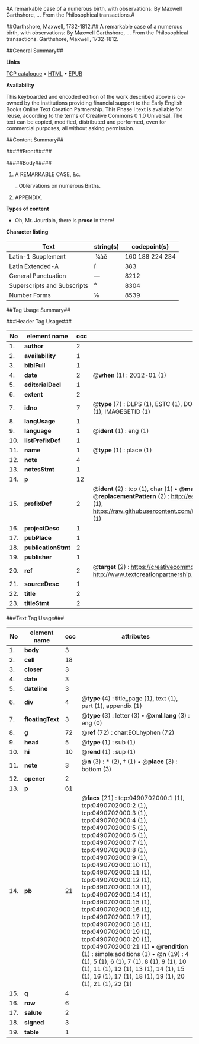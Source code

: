 #A remarkable case of a numerous birth, with observations: By Maxwell Garthshore, ... From the Philosophical transactions.#

##Garthshore, Maxwell, 1732-1812.##
A remarkable case of a numerous birth, with observations: By Maxwell Garthshore, ... From the Philosophical transactions.
Garthshore, Maxwell, 1732-1812.

##General Summary##

**Links**

[TCP catalogue](http://www.ota.ox.ac.uk/tcp/)  • 
[HTML](http://tei.it.ox.ac.uk/tcp/Texts-HTML/free/004/004778408.html)  • 
[EPUB](http://tei.it.ox.ac.uk/tcp/Texts-EPUB/free/004/004778408.epub)

**Availability**

This keyboarded and encoded edition of the
	       work described above is co-owned by the institutions
	       providing financial support to the Early English Books
	       Online Text Creation Partnership. This Phase I text is
	       available for reuse, according to the terms of Creative
	       Commons 0 1.0 Universal. The text can be copied,
	       modified, distributed and performed, even for
	       commercial purposes, all without asking permission.


##Content Summary##

#####Front#####

#####Body#####

1. A REMARKABLE CASE, &c.

    _ Obſervations on numerous Births.

1. APPENDIX.

**Types of content**

  * Oh, Mr. Jourdain, there is **prose** in there!

**Character listing**


|Text|string(s)|codepoint(s)|
|---|---|---|
|Latin-1 Supplement| ¼àê|160 188 224 234|
|Latin Extended-A|ſ|383|
|General Punctuation|—|8212|
|Superscripts             and Subscripts|⁰|8304|
|Number Forms|⅛|8539|

##Tag Usage Summary##

###Header Tag Usage###

|No|element name|occ|attributes|
|---|---|---|---|
|1.|__author__|2||
|2.|__availability__|1||
|3.|__biblFull__|1||
|4.|__date__|2| @__when__ (1) : 2012-01 (1)|
|5.|__editorialDecl__|1||
|6.|__extent__|2||
|7.|__idno__|7| @__type__ (7) : DLPS (1), ESTC (1), DOCNO (1), TCP (1), GALEDOCNO (1), CONTENTSET (1), IMAGESETID (1)|
|8.|__langUsage__|1||
|9.|__language__|1| @__ident__ (1) : eng (1)|
|10.|__listPrefixDef__|1||
|11.|__name__|1| @__type__ (1) : place (1)|
|12.|__note__|4||
|13.|__notesStmt__|1||
|14.|__p__|12||
|15.|__prefixDef__|2| @__ident__ (2) : tcp (1), char (1)  •  @__matchPattern__ (2) : ([0-9\-]+):([0-9IVX]+) (1), (.+) (1)  •  @__replacementPattern__ (2) : http://eebo.chadwyck.com/downloadtiff?vid=$1&page=$2 (1), https://raw.githubusercontent.com/textcreationpartnership/Texts/master/tcpchars.xml#$1 (1)|
|16.|__projectDesc__|1||
|17.|__pubPlace__|1||
|18.|__publicationStmt__|2||
|19.|__publisher__|1||
|20.|__ref__|2| @__target__ (2) : https://creativecommons.org/publicdomain/zero/1.0/ (1), http://www.textcreationpartnership.org/docs/. (1)|
|21.|__sourceDesc__|1||
|22.|__title__|2||
|23.|__titleStmt__|2||


###Text Tag Usage###

|No|element name|occ|attributes|
|---|---|---|---|
|1.|__body__|3||
|2.|__cell__|18||
|3.|__closer__|3||
|4.|__date__|3||
|5.|__dateline__|3||
|6.|__div__|4| @__type__ (4) : title_page (1), text (1), part (1), appendix (1)|
|7.|__floatingText__|3| @__type__ (3) : letter (3)  •  @__xml:lang__ (3) : eng (0)|
|8.|__g__|72| @__ref__ (72) : char:EOLhyphen (72)|
|9.|__head__|5| @__type__ (1) : sub (1)|
|10.|__hi__|10| @__rend__ (1) : sup (1)|
|11.|__note__|3| @__n__ (3) : * (2), † (1)  •  @__place__ (3) : bottom (3)|
|12.|__opener__|2||
|13.|__p__|61||
|14.|__pb__|21| @__facs__ (21) : tcp:0490702000:1 (1), tcp:0490702000:2 (1), tcp:0490702000:3 (1), tcp:0490702000:4 (1), tcp:0490702000:5 (1), tcp:0490702000:6 (1), tcp:0490702000:7 (1), tcp:0490702000:8 (1), tcp:0490702000:9 (1), tcp:0490702000:10 (1), tcp:0490702000:11 (1), tcp:0490702000:12 (1), tcp:0490702000:13 (1), tcp:0490702000:14 (1), tcp:0490702000:15 (1), tcp:0490702000:16 (1), tcp:0490702000:17 (1), tcp:0490702000:18 (1), tcp:0490702000:19 (1), tcp:0490702000:20 (1), tcp:0490702000:21 (1)  •  @__rendition__ (1) : simple:additions (1)  •  @__n__ (19) : 4 (1), 5 (1), 6 (1), 7 (1), 8 (1), 9 (1), 10 (1), 11 (1), 12 (1), 13 (1), 14 (1), 15 (1), 16 (1), 17 (1), 18 (1), 19 (1), 20 (1), 21 (1), 22 (1)|
|15.|__q__|4||
|16.|__row__|6||
|17.|__salute__|2||
|18.|__signed__|3||
|19.|__table__|1||
